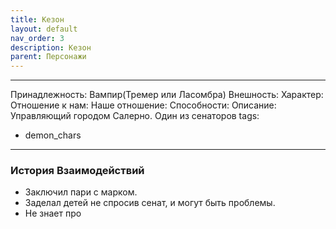 ```yaml
---
title: Кезон
layout: default
nav_order: 3
description: Кезон
parent: Персонажи
---
```


---
Принадлежность: Вампир(Тремер или Ласомбра)
Внешность: 
Характер: 
Отношение к нам: 
Наше отношение: 
Способности: 
Описание: Управляющий городом Салерно. Один из сенаторов
tags:
  - demon_chars
---
### История Взаимодействий
- Заключил пари с марком. 
- Заделал детей не спросив сенат, и могут быть проблемы. 
- Не знает про 

